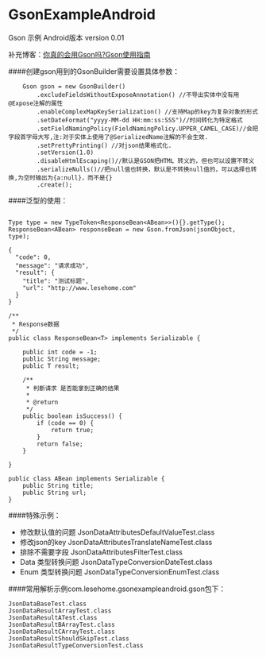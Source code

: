 # GsonExampleAndroid
Gson 示例  Android版本  version 0.01

补充博客：[你真的会用Gson吗?Gson使用指南](http://www.jianshu.com/p/e740196225a4)


####创建gson用到的GsonBuilder需要设置具体参数：

```
    Gson gson = new GsonBuilder()
        .excludeFieldsWithoutExposeAnnotation() //不导出实体中没有用@Expose注解的属性
        .enableComplexMapKeySerialization() //支持Map的key为复杂对象的形式
        .setDateFormat("yyyy-MM-dd HH:mm:ss:SSS")//时间转化为特定格式
        .setFieldNamingPolicy(FieldNamingPolicy.UPPER_CAMEL_CASE)//会把字段首字母大写,注:对于实体上使用了@SerializedName注解的不会生效.
        .setPrettyPrinting() //对json结果格式化.
        .setVersion(1.0)
        .disableHtmlEscaping()//默认是GSON把HTML 转义的，但也可以设置不转义
        .serializeNulls()//把null值也转换，默认是不转换null值的，可以选择也转换,为空时输出为{a:null}，而不是{}
        .create();

```

####泛型的使用：

```

Type type = new TypeToken<ResponseBean<ABean>>(){}.getType();
ResponseBean<ABean> responseBean = new Gson.fromJson(jsonObject, type);

{
  "code": 0,
  "message": "请求成功",
  "result": {
    "title": "测试标题",
    "url": "http://www.lesehome.com"
  }
}

/**
 * Response数据
 */
public class ResponseBean<T> implements Serializable {

    public int code = -1;
    public String message;
    public T result;

    /**
     * 判断请求 是否能拿到正确的结果
     *
     * @return
     */
    public boolean isSuccess() {
        if (code == 0) {
            return true;
        }
        return false;
    }

}

public class ABean implements Serializable {
    public String title;
    public String url;
}

```

####特殊示例：

* 修改默认值的问题         JsonDataAttributesDefaultValueTest.class
* 修改json的key          JsonDataAttributesTranslateNameTest.class
* 排除不需要字段           JsonDataAttributesFilterTest.class
* Data 类型转换问题       JsonDataTypeConversionDateTest.class
* Enum 类型转换问题       JsonDataTypeConversionEnumTest.class


####常用解析示例com.lesehome.gsonexampleandroid.gson包下：


```
JsonDataBaseTest.class
JsonDataResultArrayTest.class
JsonDataResultATest.class
JsonDataResultBArrayTest.class
JsonDataResultCArrayTest.class
JsonDataResultShouldSkipTest.class
JsonDataResultTypeConversionTest.class
```





